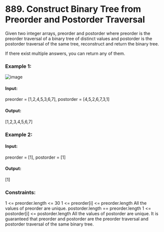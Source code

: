 # 889. Construct Binary Tree from Preorder and Postorder Traversal
Given two integer arrays, preorder and postorder where preorder is the preorder traversal of a binary tree of distinct values and postorder is the postorder traversal of the same tree, reconstruct and return the binary tree.

If there exist multiple answers, you can return any of them.

### Example 1:
![image](https://github.com/user-attachments/assets/0ae75479-b6ee-4eb6-8d68-574bb3885a04)
#### Input:
preorder = [1,2,4,5,3,6,7], postorder = [4,5,2,6,7,3,1]
#### Output:
[1,2,3,4,5,6,7]

### Example 2:
#### Input: 
preorder = [1], postorder = [1]
#### Output: 
[1]
 
### Constraints:
1 <= preorder.length <= 30
1 <= preorder[i] <= preorder.length
All the values of preorder are unique.
postorder.length == preorder.length
1 <= postorder[i] <= postorder.length
All the values of postorder are unique.
It is guaranteed that preorder and postorder are the preorder traversal and postorder traversal of the same binary tree.

